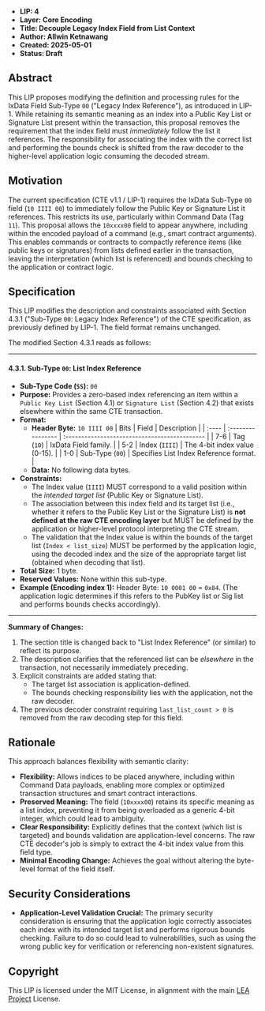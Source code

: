 * **LIP: 4**
* **Layer: Core Encoding**
* **Title: Decouple Legacy Index Field from List Context**
* **Author: Allwin Ketnawang**
* **Created: 2025-05-01**
* **Status: Draft**

## Abstract

This LIP proposes modifying the definition and processing rules for the IxData Field Sub-Type `00` ("Legacy Index Reference"), as introduced in LIP-1. While retaining its semantic meaning as an index into a Public Key List or Signature List present within the transaction, this proposal removes the requirement that the index field must *immediately* follow the list it references. The responsibility for associating the index with the correct list and performing the bounds check is shifted from the raw decoder to the higher-level application logic consuming the decoded stream.

## Motivation

The current specification (CTE v1.1 / LIP-1) requires the IxData Sub-Type `00` field (`10 IIII 00`) to immediately follow the Public Key or Signature List it references. This restricts its use, particularly within Command Data (Tag `11`). This proposal allows the `10xxxx00` field to appear anywhere, including within the encoded payload of a command (e.g., smart contract arguments). This enables commands or contracts to compactly reference items (like public keys or signatures) from lists defined earlier in the transaction, leaving the interpretation (which list is referenced) and bounds checking to the application or contract logic.

## Specification

This LIP modifies the description and constraints associated with Section 4.3.1 ("Sub-Type `00`: Legacy Index Reference") of the CTE specification, as previously defined by LIP-1. The field format remains unchanged.

The modified Section 4.3.1 reads as follows:

---

#### 4.3.1. Sub-Type `00`: List Index Reference

* **Sub-Type Code (`SS`):** `00`
* **Purpose:** Provides a zero-based index referencing an item within a `Public Key List` (Section 4.1) or `Signature List` (Section 4.2) that exists elsewhere within the same CTE transaction.
* **Format:**
    * **Header Byte:** `10 IIII 00`
        | Bits  | Field             | Description                                   |
        | :---- | :---------------- | :-------------------------------------------- |
        | 7-6   | Tag (`10`)        | IxData Field family.                          |
        | 5-2   | Index (`IIII`)    | The 4-bit index value (0-15).                 |
        | 1-0   | Sub-Type (`00`)   | Specifies List Index Reference format.        |
    * **Data:** No following data bytes.
* **Constraints:**
    * The Index value (`IIII`) MUST correspond to a valid position within the *intended target list* (Public Key or Signature List).
    * The association between this index field and its target list (i.e., whether it refers to the Public Key List or the Signature List) is **not defined at the raw CTE encoding layer** but MUST be defined by the application or higher-level protocol interpreting the CTE stream.
    * The validation that the Index value is within the bounds of the target list (`Index < list_size`) MUST be performed by the application logic, using the decoded index and the size of the appropriate target list (obtained when decoding that list).
* **Total Size:** 1 byte.
* **Reserved Values:** None within this sub-type.
* **Example (Encoding index 1):** Header Byte: `10 0001 00` = `0x84`. (The application logic determines if this refers to the PubKey list or Sig list and performs bounds checks accordingly).

---

**Summary of Changes:**

1.  The section title is changed back to "List Index Reference" (or similar) to reflect its purpose.
2.  The description clarifies that the referenced list can be *elsewhere* in the transaction, not necessarily immediately preceding.
3.  Explicit constraints are added stating that:
    * The target list association is application-defined.
    * The bounds checking responsibility lies with the application, not the raw decoder.
4.  The previous decoder constraint requiring `last_list_count > 0` is removed from the raw decoding step for this field.

## Rationale

This approach balances flexibility with semantic clarity:

* **Flexibility:** Allows indices to be placed anywhere, including within Command Data payloads, enabling more complex or optimized transaction structures and smart contract interactions.
* **Preserved Meaning:** The field (`10xxxx00`) retains its specific meaning as a list index, preventing it from being overloaded as a generic 4-bit integer, which could lead to ambiguity.
* **Clear Responsibility:** Explicitly defines that the context (which list is targeted) and bounds validation are application-level concerns. The raw CTE decoder's job is simply to extract the 4-bit index value from this field type.
* **Minimal Encoding Change:** Achieves the goal without altering the byte-level format of the field itself.

## Security Considerations

* **Application-Level Validation Crucial:** The primary security consideration is ensuring that the application logic correctly associates each index with its intended target list and performs rigorous bounds checking. Failure to do so could lead to vulnerabilities, such as using the wrong public key for verification or referencing non-existent signatures.

## Copyright

This LIP is licensed under the MIT License, in alignment with the main [LEA Project](https://getlea.org) License.
